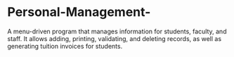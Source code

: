 # Personal-Management-
A menu-driven program that manages information for students, faculty, and staff. It allows adding, printing, validating, and deleting records, as well as generating tuition invoices for students.
